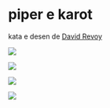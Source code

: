 # piper e karot

kata e desen de [David Revoy](https://www.peppercarrot.com/)

![](http://www.pandunia.info/desen/piper_i_karot/piper_i_karot_E01P00.png)

![](http://www.pandunia.info/desen/piper_i_karot/piper_i_karot_E01P01.png)

![](http://www.pandunia.info/desen/piper_i_karot/piper_i_karot_E01P02.png)

![](http://www.pandunia.info/desen/piper_i_karot/piper_i_karot_E01P03.png)
